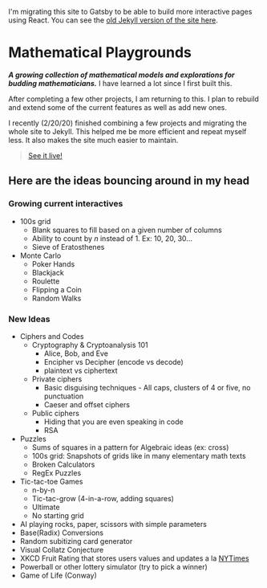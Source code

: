 I'm migrating this site to Gatsby to be able to build more interactive pages using React. You can see the [old Jekyll version of the site here](https://github.com/TylerAuer/math-tools).

# Mathematical Playgrounds

**_A growing collection of mathematical models and explorations for budding mathematicians._** I have learned a lot since I first built this.

After completing a few other projects, I am returning to this. I plan to rebuild and extend some of the current features as well as add new ones.

I recently (2/20/20) finished combining a few projects and migrating the whole site to Jekyll. This helped me be more efficient and repeat myself less. It also makes the site much easier to maintain.

> [See it live!](http://play.mathfireworks.com/)

## Here are the ideas bouncing around in my head

### Growing current interactives

- 100s grid
  - Blank squares to fill based on a given number of columns
  - Ability to count by _n_ instead of 1. Ex: 10, 20, 30...
  - Sieve of Eratosthenes
- Monte Carlo
  - Poker Hands
  - Blackjack
  - Roulette
  - Flipping a Coin
  - Random Walks

### New Ideas

- Ciphers and Codes
  - Cryptography & Cryptoanalysis 101
    - Alice, Bob, and Eve
    - Encipher vs Decipher (encode vs decode)
    - plaintext vs ciphertext
  - Private ciphers
    - Basic disguising techniques - All caps, clusters of 4 or five, no punctuation
    - Caeser and offset ciphers
  - Public ciphers
    - Hiding that you are even speaking in code
    - RSA
- Puzzles
  - Sums of squares in a pattern for Algebraic ideas (ex: cross)
  - 100s grid: Snapshots of grids like in many elementary math texts
  - Broken Calculators
  - RegEx Puzzles
- Tic-tac-toe Games
  - n-by-n
  - Tic-tac-grow (4-in-a-row, adding squares)
  - Ultimate
  - No starting grid
- AI playing rocks, paper, scissors with simple parameters
- Base(Radix) Conversions
- Random subitizing card generator
- Visual Collatz Conjecture
- XKCD Fruit Rating that stores users values and updates a la [NYTimes](https://www.nytimes.com/interactive/2017/08/09/upshot/game-of-thrones-chart.html)
- Powerball or other lottery simulator (try to pick a winner)
- Game of Life (Conway)
